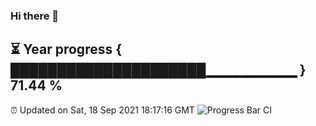 ### Hi there 👋
⏳ Year progress { █████████████████████▁▁▁▁▁▁▁▁▁ } 71.44 %
---
⏰ Updated on Sat, 18 Sep 2021 18:17:16 GMT
![Progress Bar CI](https://github.com/liununu/liununu/workflows/Progress%20Bar%20CI/badge.svg)

